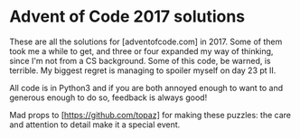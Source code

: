 # Advent of Code 2017 solutions

These are all the solutions for [adventofcode.com] in 2017. Some of them took me a while to get, and three or four expanded my way of thinking, since I'm not from a CS background. Some of this code, be warned, is terrible. My biggest regret is managing to spoiler myself on day 23 pt II.

All code is in Python3 and if you are both annoyed enough to want to and generous enough to do so, feedback is always good!

Mad props to [https://github.com/topaz] for making these puzzles: the care and attention to detail make it a special event.